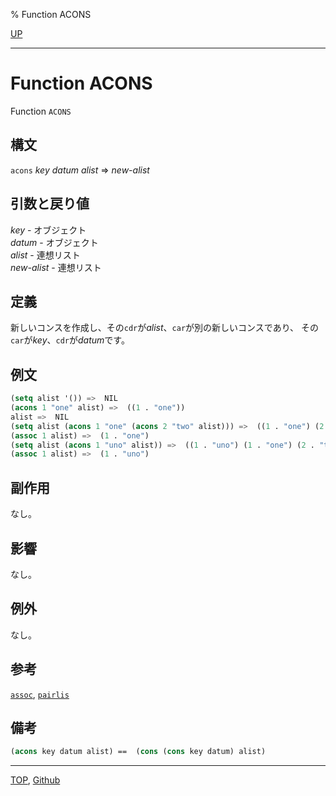 % Function ACONS

[UP](14.2.html)  

---

# Function **ACONS**


Function `ACONS`


## 構文

`acons` *key* *datum* *alist* => *new-alist*


## 引数と戻り値

*key* - オブジェクト  
*datum* - オブジェクト  
*alist* - 連想リスト  
*new-alist* - 連想リスト


## 定義

新しいコンスを作成し、その`cdr`が*alist*、`car`が別の新しいコンスであり、
その`car`が*key*、`cdr`が*datum*です。


## 例文

```lisp
(setq alist '()) =>  NIL
(acons 1 "one" alist) =>  ((1 . "one"))
alist =>  NIL
(setq alist (acons 1 "one" (acons 2 "two" alist))) =>  ((1 . "one") (2 . "two"))
(assoc 1 alist) =>  (1 . "one")
(setq alist (acons 1 "uno" alist)) =>  ((1 . "uno") (1 . "one") (2 . "two"))
(assoc 1 alist) =>  (1 . "uno")
```


## 副作用

なし。


## 影響

なし。


## 例外

なし。


## 参考

[`assoc`](14.2.assoc.html),
[`pairlis`](14.2.pairlis.html)


## 備考

```lisp
(acons key datum alist) ==  (cons (cons key datum) alist)
```


---
[TOP](index.html),  [Github](https://github.com/nptcl/npt-japanese)

